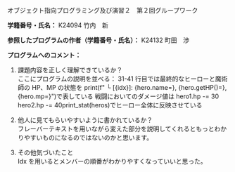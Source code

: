オブジェクト指向プログラミング及び演習２　第２回グループワーク

**学籍番号・氏名：** K24094 竹内　新

**参照したプログラムの作者（学籍番号・氏名）：** K24132 町田　渉

**プログラムへのコメント：**

1. 課題内容を正しく理解できているか？  
   ここにプログラムの説明を並べる：
   31-41 行目では最終的なヒーローと魔術師の HP、MP の状態を print(f" └ [{idx}]: {hero.name=}, {hero.getHP()=}, {hero.mp=}")で表している
   戦闘においてのダメージ値は hero1.hp -= 30 hero2.hp -= 40print_stat(heros)でヒーロー全体に反映させている

1. 他人に見てもらいやすいように書かれているか？  
   フレーバーテキストを用いながら変えた部分を説明してくれるともっとわかりやすいものになるのではないのかと思います。

1. その他気づいたこと  
   Idx を用いるとメンバーの順番がわかりやすくなっていいと思った。

